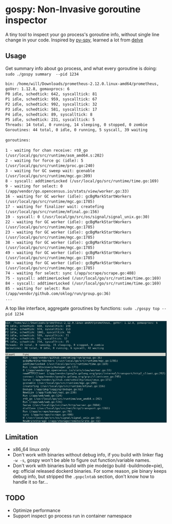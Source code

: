 # gospy: Non-Invasive goroutine inspector

A tiny tool to inspect your go process's goroutine info, without single line change in your code. Inspired by [py-spy](https://github.com/benfred/py-spy),
learned a lot from [delve](https://github.com/go-delve/delve)


## Usage

Get summary info about go process, and what every goroutine is doing:  `sudo ./gospy summary  --pid 1234`

    bin: /home/will/Downloads/prometheus-2.12.0.linux-amd64/prometheus, goVer: 1.12.8, gomaxprocs: 6
    P0 idle, schedtick: 642, syscalltick: 81
    P1 idle, schedtick: 959, syscalltick: 67
    P2 idle, schedtick: 992, syscalltick: 32
    P3 idle, schedtick: 581, syscalltick: 17
    P4 idle, schedtick: 89, syscalltick: 8
    P5 idle, schedtick: 231, syscalltick: 5
    Threads: 14 total, 0 running, 14 sleeping, 0 stopped, 0 zombie
    Goroutines: 44 total, 0 idle, 0 running, 5 syscall, 39 waiting

    goroutines:

    1 - waiting for chan receive: rt0_go (/usr/local/go/src/runtime/asm_amd64.s:202) 
    2 - waiting for force gc (idle): 5 (/usr/local/go/src/runtime/proc.go:240) 
    3 - waiting for GC sweep wait: gcenable (/usr/local/go/src/runtime/mgc.go:209) 
    8 - syscall: addtimerLocked (/usr/local/go/src/runtime/time.go:169) 
    9 - waiting for select: 0 (/app/vendor/go.opencensus.io/stats/view/worker.go:33) 
    16 - waiting for GC worker (idle): gcBgMarkStartWorkers (/usr/local/go/src/runtime/mgc.go:1785) 
    17 - waiting for finalizer wait: createfing (/usr/local/go/src/runtime/mfinal.go:156) 
    19 - syscall: 0 (/usr/local/go/src/os/signal/signal_unix.go:30) 
    22 - waiting for GC worker (idle): gcBgMarkStartWorkers (/usr/local/go/src/runtime/mgc.go:1785) 
    23 - waiting for GC worker (idle): gcBgMarkStartWorkers (/usr/local/go/src/runtime/mgc.go:1785) 
    38 - waiting for GC worker (idle): gcBgMarkStartWorkers (/usr/local/go/src/runtime/mgc.go:1785) 
    49 - waiting for GC worker (idle): gcBgMarkStartWorkers (/usr/local/go/src/runtime/mgc.go:1785) 
    50 - waiting for GC worker (idle): gcBgMarkStartWorkers (/usr/local/go/src/runtime/mgc.go:1785) 
    74 - waiting for select: sync (/app/scrape/scrape.go:408) 
    75 - syscall: addtimerLocked (/usr/local/go/src/runtime/time.go:169) 
    84 - syscall: addtimerLocked (/usr/local/go/src/runtime/time.go:169) 
    85 - waiting for select: Run (/app/vendor/github.com/oklog/run/group.go:36) 
    ...


A top like interface, aggregate goroutines by functions: `sudo ./gospy top --pid 1234`


![top](images/top.png)


## Limitation

- x86_64 linux only
- Don't work with binaries without debug info, if you build with linker flag `-w -s`, gospy won't be able to figure out function/variable names. 
- Don't work with binaries build with pie mode(go build -buildmode=pie), eg: official released dockerd binaries. For some reason, pie binary keeps debug info, but stripped
 the `.gopclntab` section, don't know how to handle it so far...


## TODO

- Optimize performance
- Support inspect go process run in container namespace
